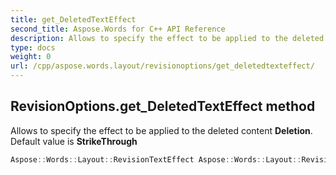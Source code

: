 ```yaml
---
title: get_DeletedTextEffect
second_title: Aspose.Words for C++ API Reference
description: Allows to specify the effect to be applied to the deleted content Deletion. Default value is StrikeThrough
type: docs
weight: 0
url: /cpp/aspose.words.layout/revisionoptions/get_deletedtexteffect/
---
```

## RevisionOptions.get_DeletedTextEffect method


Allows to specify the effect to be applied to the deleted content **Deletion**. Default value is **StrikeThrough**

```cpp
Aspose::Words::Layout::RevisionTextEffect Aspose::Words::Layout::RevisionOptions::get_DeletedTextEffect()
```

